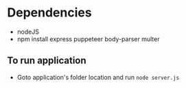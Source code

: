 # Dependencies
- nodeJS
- npm install express puppeteer body-parser multer
## To run application
- Goto application's folder location and run `node server.js`
